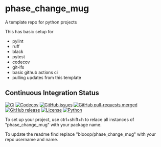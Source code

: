 # phase_change_mug
A template repo for python projects

This has basic setup for

* pylint
* ruff
* black
* pytest
* codecov
* git-lfs
* basic github actions ci
* pulling updates from this template

## Continuous Integration Status

[![Ci](https://github.com/blooop/phase_change_mug/actions/workflows/ci.yml/badge.svg?branch=main)](https://github.com/blooop/phase_change_mug/actions/workflows/ci.yml?query=branch%3Amain)
[![Codecov](https://codecov.io/gh/blooop/phase_change_mug/branch/main/graph/badge.svg?token=Y212GW1PG6)](https://codecov.io/gh/blooop/phase_change_mug)
[![GitHub issues](https://img.shields.io/github/issues/blooop/phase_change_mug.svg)](https://GitHub.com/blooop/phase_change_mug/issues/)
[![GitHub pull-requests merged](https://badgen.net/github/merged-prs/blooop/phase_change_mug)](https://github.com/blooop/phase_change_mug/pulls?q=is%3Amerged)
[![GitHub release](https://img.shields.io/github/release/blooop/phase_change_mug.svg)](https://GitHub.com/blooop/phase_change_mug/releases/)
[![License](https://img.shields.io/pypi/l/bencher)](https://opensource.org/license/mit/)
[![Python](https://img.shields.io/badge/python-3.10%20%7C%203.11-blue)](https://www.python.org/downloads/release/python-310/)


To set up your project, use ctrl+shift+h to relace all instances of "phase_change_mug" with your package name.

To update the readme find replace "blooop/phase_change_mug" with your repo username and name.